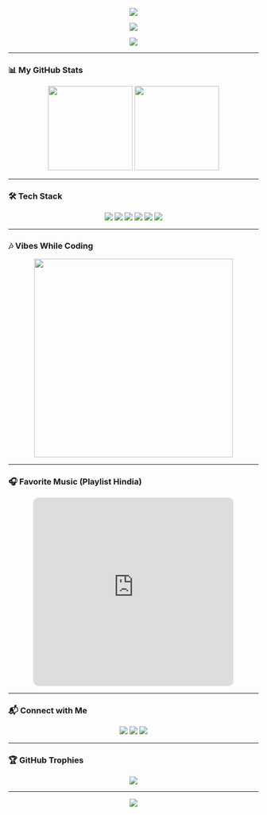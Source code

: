 <!-- Banner Atas -->
<p align="center">
  <img src="https://capsule-render.vercel.app/api?type=waving&color=0:1E3A8A,100:2563EB&height=200&section=header&text=Welcome%20to%20Bew's%20Universe!&fontSize=40&fontColor=ffffff&animation=fadeIn" />
</p>

<!-- Typing Effect -->
<p align="center">
  <a href="https://github.com/bewstr">
    <img src="https://readme-typing-svg.herokuapp.com?font=Fira+Code&size=28&duration=4000&pause=1000&color=3B82F6&center=true&vCenter=true&width=600&lines=Hi+There!+I'm+Bew+👋;Bot+Developer+⚡;Web+Builder+🌐;Tech+Explorer+🚀;Code+%26+Coffee+☕" />
  </a>
</p>

<!-- Visitor Counter -->
<p align="center">
  <img src="https://komarev.com/ghpvc/?username=bewstr&label=Profile%20Views&color=2563EB&style=for-the-badge" />
</p>

---

### 📊 My GitHub Stats
<p align="center">
  <img src="https://github-readme-stats.vercel.app/api?username=bewstr&show_icons=true&theme=tokyonight&title_color=3B82F6&icon_color=3B82F6" height="170"/>
  <img src="https://streak-stats.demolab.com?user=bewstr&theme=tokyonight&ring=3B82F6&fire=3B82F6&currStreakLabel=3B82F6" height="170"/>
</p>

---

### 🛠 Tech Stack
<p align="center">
  <img src="https://img.shields.io/badge/Node.js-43853D?style=for-the-badge&logo=node.js&logoColor=white"/>
  <img src="https://img.shields.io/badge/JavaScript-2563EB?style=for-the-badge&logo=javascript&logoColor=white"/>
  <img src="https://img.shields.io/badge/Telegram%20Bot-1E3A8A?style=for-the-badge&logo=telegram&logoColor=white"/>
  <img src="https://img.shields.io/badge/GitHub-0F172A?style=for-the-badge&logo=github&logoColor=white"/>
  <img src="https://img.shields.io/badge/Vercel-111111?style=for-the-badge&logo=vercel&logoColor=white"/>
  <img src="https://img.shields.io/badge/Firebase-2563EB?style=for-the-badge&logo=firebase&logoColor=yellow"/>
</p>

---

### 🎶 Vibes While Coding
<p align="center">
  <img src="https://media.giphy.com/media/qgQUggAC3Pfv687qPC/giphy.gif" width="400">
</p>

---

### 🎧 Favorite Music (Playlist Hindia)
<p align="center">
  <iframe style="border-radius:12px" src="https://open.spotify.com/embed/playlist/6rX13H3DcVnGkIwbT0p3RB?utm_source=generator" width="80%" height="380" frameBorder="0" allowfullscreen="" allow="autoplay; clipboard-write; encrypted-media; fullscreen; picture-in-picture"></iframe>
</p>

---

### 📬 Connect with Me
<p align="center">
  <a href="https://instagram.com/lukmanmwlanaa__"><img src="https://img.shields.io/badge/Instagram-2563EB?style=for-the-badge&logo=instagram&logoColor=white"/></a>
  <a href="https://tiktok.com/@lukmanmwlanaa__"><img src="https://img.shields.io/badge/TikTok-1E40AF?style=for-the-badge&logo=tiktok&logoColor=white"/></a>
  <a href="https://t.me/bewstr"><img src="https://img.shields.io/badge/Telegram-3B82F6?style=for-the-badge&logo=telegram&logoColor=white"/></a>
</p>

---

### 🏆 GitHub Trophies
<p align="center">
  <img src="https://github-profile-trophy.vercel.app/?username=bewstr&theme=tokyonight&no-frame=true&row=1&column=6&margin-w=15&margin-h=15"/>
</p>

---

<!-- Footer -->
<p align="center">
  <img src="https://capsule-render.vercel.app/api?type=waving&color=0:2563EB,100:1E3A8A&height=100&section=footer"/>
</p>
